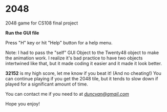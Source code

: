 # 2048
2048 game for CS108 final project

**Run the GUI file**

Press "H" key or hit "Help" button for a help menu.

Note: I had to pass the "self" GUI Object to the Twenty48 object to make the animation work.
I realize it's bad practice to have two objects intertwined like that,
but it made coding it easier and it made it look better. 

**32152** is my high score, let me know if you beat it! (And no cheating!)
You can continue playing if you get the 2048 tile,
but it tends to slow down if played for a significant amount of time. 

You can contact me if you need to at *duncvan@gmail.com*

Hope you enjoy!
